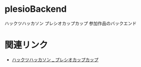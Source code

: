# plesioBackend
ハックツハッカソン プレシオカップカップ 参加作品のバックエンド

# 関連リンク
* [ハックツハッカソン _ プレシオカップカップ](https://cup.hackz.team/2023/plesio)
